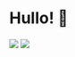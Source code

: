 # Hullo! 👋

<img align = "center" src = "https://github-readme-stats.vercel.app/api?username=RedInJapanese&show_icons=true&theme=tokyonight" />

<img align = "center" src = "https://github-readme-stats.vercel.app/api/top-langs/?username=RedInJapanese&exclude_repo=ASDF&hide=javascript,html,css,java&layout=compact&theme=onedark"/>
